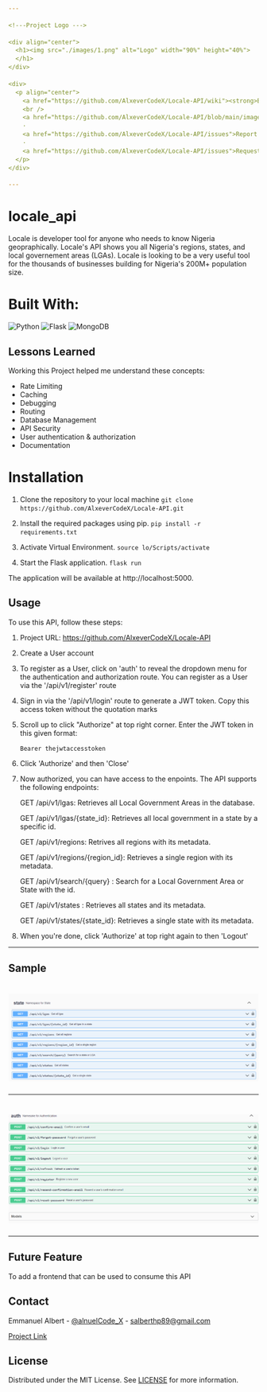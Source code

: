 ```yaml
---

<!---Project Logo --->

<div align="center">
  <h1><img src="./images/1.png" alt="Logo" width="90%" height="40%">
  </h1>
</div>

<div>
  <p align="center">
    <a href="https://github.com/AlxeverCodeX/Locale-API/wiki"><strong>Explore the Docs »</strong></a>
    <br />
    <a href="https://github.com/AlxeverCodeX/Locale-API/blob/main/images/2.png">View Demo</a>
    ·
    <a href="https://github.com/AlxeverCodeX/Locale-API/issues">Report Bug</a>
    ·
    <a href="https://github.com/AlxeverCodeX/Locale-API/issues">Request Feature</a>
  </p>
</div>

---
```





# locale_api
Locale is developer tool for anyone who needs to know Nigeria geopraphically. Locale's API shows you all Nigeria's regions, states, and local governement areas (LGAs). Locale is looking to be a very useful tool for the thousands of businesses building for Nigeria's 200M+ population size.




# Built With:
![Python](https://img.shields.io/badge/-Python-blue?logo=python&logoColor=white)
![Flask](https://img.shields.io/badge/-Flask-black?logo=flask&logoColor=white)
![MongoDB](https://img.shields.io/badge/-MongoDB-green?logo=mongodb&logoColor=white)



## Lessons Learned

Working this Project helped me understand these concepts:
* Rate Limiting
* Caching
* Debugging
* Routing
* Database Management
* API Security
* User authentication & authorization
* Documentation

# Installation

1. Clone the repository to your local machine
`git clone https://github.com/AlxeverCodeX/Locale-API.git`

2. Install the required packages using pip.
`pip install -r requirements.txt`

3. Activate Virtual Environment.
`source lo/Scripts/activate`

4. Start the Flask application.
`flask run`

 The application will be available at http://localhost:5000.



 ## Usage

To use this API, follow these steps:

1. Project URL: https://github.com/AlxeverCodeX/Locale-API

2. Create a User account

3. To register as a User, click on 'auth' to reveal the dropdown menu for the 
authentication and authorization route. You can register as a User via the 
'/api/v1/register' route

5. Sign in via the '/api/v1/login' route to generate a JWT token. Copy this access token without the quotation marks

6. Scroll up to click "Authorize" at top right corner. Enter the JWT token in this given format:
   ```
   Bearer thejwtaccesstoken
   ```

6. Click 'Authorize' and then 'Close'

7. Now authorized, you can have access to the enpoints. The API supports the following
   endpoints:
   
   GET /api/v1/lgas: Retrieves all Local Government Areas in the database.

   GET /api/v1/lgas/{state_id}: Retrieves all local government in a state by a specific id.

   GET /api/v1/regions: Retrives all regions with its metadata.

   GET /api/v1/regions/{region_id}: Retrieves a single region with its metadata.

   GET /api/v1/search/{query} : Search for a Local Government Area or State with the id.

   GET /api/v1/states : Retrieves all states and its metadata.

   GET /api/v1/states/{state_id}: Retrieves a single state with its metadata.


9. When you're done, click 'Authorize' at top right again to then 'Logout'
    
---

<!-- Sample Screenshot -->
## Sample

<div align="center">
  <h1><img src="./images/2.png" alt="Logo">
  </h1>
</div>

---


<div align="center">
  <h1><img src="./images/3.png" alt="Logo">
  </h1>
</div>


---

 ## Future Feature
 To add a frontend that can be used to consume this API




## Contact

Emmanuel Albert - [@alnuelCode_X](https://twitter.com/alnuelCode_X) - salberthp89@gmail.com

[Project Link](https://github.com/AlxeverCodeX/Locale-API)


## License

Distributed under the MIT License. See <a href="https://github.com/AlxeverCodeX/Locale-API/blob/main/LICENSE">LICENSE</a> for more information.



